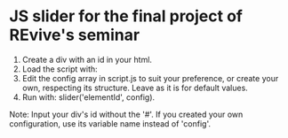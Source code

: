 # JS slider for the final project of REvive's seminar

1. Create a div with an id in your html. 
2. Load the script with: 
        <script src="slider.js"></script>
3. Edit the config array in script.js to suit your preference, or create your own, respecting its structure. Leave as it is for default values.
4. Run with: 
        slider('elementId', config).

Note: Input your div's id without the '#'. If you created your own configuration, use its variable name instead of 'config'.
